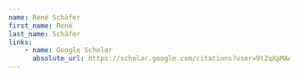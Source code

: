 ```yaml
---
name: René Schäfer
first_name: René
last_name: Schäfer
links:
    - name: Google Scholar
      absolute_url: https://scholar.google.com/citations?user=9t2qXpMAAAAJ&hl=en
---
```


